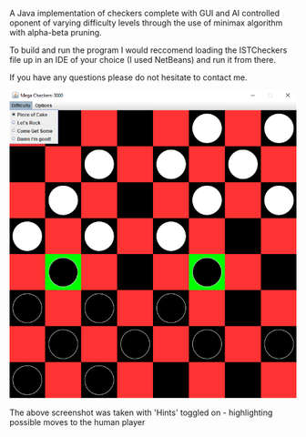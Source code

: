 A Java implementation of checkers complete with GUI and AI controlled oponent of varying difficulty levels through the use of minimax algorithm with alpha-beta pruning.

To build and run the program I would reccomend loading the ISTCheckers file up in an IDE of your choice (I used NetBeans) and run it from there.

If you have any questions please do not hesitate to contact me. 


<p align="center">
  <img src="https://github.com/dr271/Checkers/blob/master/ReadmeImages-Checkers/Hints.png">
</p>
The above screenshot was taken with 'Hints' toggled on - highlighting possible moves to the human player
